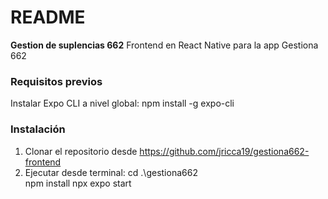 # README #

**Gestion de suplencias 662** 
Frontend en React Native para la app Gestiona 662

### Requisitos previos
Instalar Expo CLI a nivel global:    npm install -g expo-cli

### Instalación
1. Clonar el repositorio desde https://github.com/jricca19/gestiona662-frontend
2. Ejecutar desde terminal:
    cd .\gestiona662\
    npm install
    npx expo start